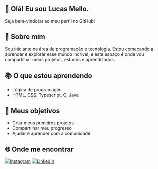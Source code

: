 ## 👋 Olá! Eu sou Lucas Mello.

Seja bem-vindo(a) ao meu perfil no GitHub!

## 🙋 Sobre mim

Sou iniciante na área de programação e tecnologia. Estou começando a aprender e explorar esse mundo incrível, e este espaço é onde vou compartilhar meus projetos, estudos e aprendizados.

## 📚 O que estou aprendendo

- Lógica de programação   
- HTML, CSS, Typescript, C, Java

## 🎯 Meus objetivos

- Criar meus primeiros projetos
- Compartilhar meu progresso
- Ajudar e aprender com a comunidade

## 🌐 Onde me encontrar

[![Instagram](https://img.shields.io/badge/-Instagram-%23E4405F?style=flat-square&logo=instagram&logoColor=white)](https://www.instagram.com/lucasmelloo1__?igsh=MWlqcWxhamptM3VpMw==)
[![LinkedIn](https://img.shields.io/badge/-LinkedIn-%230077B5?style=flat-square&logo=linkedin&logoColor=white)](https://www.linkedin.com/in/lucas-mello-444283305?utm_source=share&utm_campaign=share_via&utm_content=profile&utm_medium=android_app)
